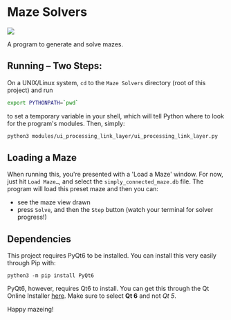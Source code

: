 # Maze Solvers
![](https://travis-ci.com/ntflix/Maze-Solvers.svg?token=nVTpGDRNowJWRQdBiYw2&branch=master)

A program to generate and solve mazes.

## Running – Two Steps:

On a UNIX/Linux system, `cd` to the `Maze Solvers` directory (root of this project) and run
```sh
export PYTHONPATH=`pwd`
```
to set a temporary variable in your shell, which will tell Python where to look for the program's modules. Then, simply:
```sh
python3 modules/ui_processing_link_layer/ui_processing_link_layer.py
```

## Loading a Maze

When running this, you're presented with a 'Load a Maze' window. For now, just hit `Load Maze…`, and select the `simply_connected_maze.db` file. The program will load this preset maze and then you can:
* see the maze view drawn
* press `Solve`, and then the `Step` button (watch your terminal for solver progress!)

## Dependencies

This project requires PyQt6 to be installed. You can install this very easily through Pip with:
```
python3 -m pip install PyQt6
```
PyQt6, however, requires Qt6 to install. You can get this through the Qt Online Installer [here](https://www.qt.io/download-open-source). Make sure to select __Qt 6__ and not _Qt 5_.

Happy mazeing!

